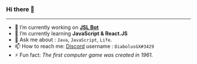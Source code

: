 ### Hi there 👋

-----

- 🔭 I’m currently working on [**JSL Bot**](https://github.com/DiabolusGX/JSL)
- 🌱 I’m currently learning **JavaScript & React.JS**
- 💬 Ask me about : `Java`, `JavaScript`, `Life`.
- 📫 How to reach me: [Discord](https://discord.com/) username : `DiabolusGX#3429`
- ⚡ Fun fact: *The first computer game was created in 1961.*

<!--- 
- 😄 Pronouns: **He**
- 👯 I’m looking to collaborate on ...
- 🤔 I’m looking for help with ... 
--->
